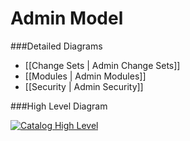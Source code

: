 # Admin Model

###Detailed Diagrams
- [[Change Sets | Admin Change Sets]]
- [[Modules | Admin Modules]]
- [[Security | Admin Security]]

###High Level Diagram

[![Catalog High Level](dataModel/AdminHighLevelERD.png)](_img/dataModel/AdminHighLevelERD.png)
